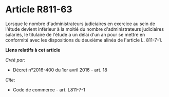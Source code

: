 # Article R811-63

Lorsque le nombre d'administrateurs judiciaires en exercice au sein de l'étude devient inférieur à la moitié du nombre
d'administrateurs judiciaires salariés, le titulaire de l'étude a un délai d'un an pour se mettre en conformité avec les
dispositions du deuxième alinéa de l'article L. 811-7-1.

**Liens relatifs à cet article**

_Créé par_:

  - Décret n°2016-400 du 1er avril 2016 - art. 18

_Cite_:

  - Code de commerce - art. L811-7-1
